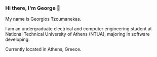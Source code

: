 ### Hi there, I'm George 👋

My name is Georgios Tzoumanekas.

I am an undergraduate electrical and computer engineering student at National Technical University of Athens (NTUA), majoring in software developing.

Currently located in Athens, Greece.


<!--
**GeoTzoum/GeoTzoum** is a ✨ _special_ ✨ repository because its `README.md` (this file) appears on your GitHub profile.

[![Top Langs](https://github-readme-stats.vercel.app/api/top-langs/?username=GeoTzoum)](https://github.com/GeoTzoum/github-readme-stats)


Here are some ideas to get you started:

- 🔭 I’m currently working on ...
- 🌱 I’m currently learning ...
- 👯 I’m looking to collaborate on ...
- 🤔 I’m looking for help with ...
- 💬 Ask me about ...
- 📫 How to reach me: ...
- 😄 Pronouns: ...
- ⚡ Fun fact: ...
-->

